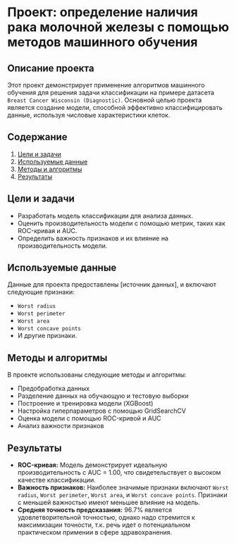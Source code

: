 # Проект: определение наличия рака молочной железы с помощью методов машинного обучения

## Описание проекта

Этот проект демонстрирует применение алгоритмов машинного обучения для решения задачи классификации на примере датасета `Breast Cancer Wisconsin (Diagnostic)`. Основной целью проекта является создание модели, способной эффективно классифицировать данные, используя числовые характеристики клеток.

## Содержание

1. [Цели и задачи](#цели-и-задачи)
2. [Используемые данные](#используемые-данные)
3. [Методы и алгоритмы](#методы-и-алгоритмы)
4. [Результаты](#результаты)


## Цели и задачи

- Разработать модель классификации для анализа данных.
- Оценить производительность модели с помощью метрик, таких как ROC-кривая и AUC.
- Определить важность признаков и их влияние на производительность модели.

## Используемые данные

Данные для проекта предоставлены [источник данных], и включают следующие признаки:
- `Worst radius`
- `Worst perimeter`
- `Worst area`
- `Worst concave points`
- И другие признаки.

## Методы и алгоритмы

В проекте использованы следующие методы и алгоритмы:
- Предобработка данных
- Разделение данных на обучающую и тестовую выборки
- Построение и тренировка модели (XGBoost)
- Настройка гиперпараметров с помощью GridSearchCV
- Оценка модели с помощью ROC-кривой и AUC
- Анализ важности признаков

## Результаты

- **ROC-кривая:** Модель демонстрирует идеальную производительность с AUC = 1.00, что свидетельствует о высоком качестве классификации.
- **Важность признаков:** Наиболее значимые признаки включают `Worst radius`, `Worst perimeter`, `Worst area`, и `Worst concave points`. Признаки с меньшей важностью имеют меньшее влияние на модель.
- **Средняя точность предсказания:** 96.7% является удовлетворительной точностью, однако надо стремится к максимизации точности, т.к. речь идет о потенциальном практическом примении в сфере здравохранения. 
